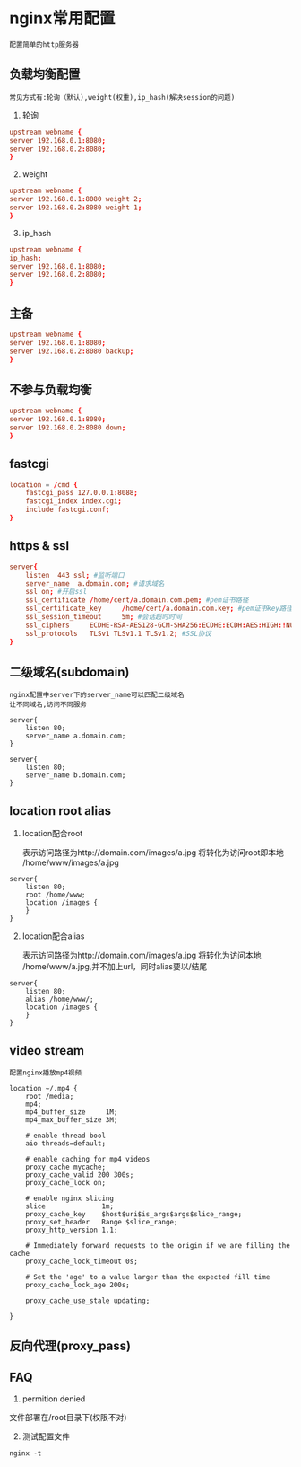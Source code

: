 # nginx常用配置

	配置简单的http服务器

## 负载均衡配置

	常见方式有:轮询（默认),weight(权重),ip_hash(解决session的问题)

1. 轮询
```conf
upstream webname {
server 192.168.0.1:8080;
server 192.168.0.2:8080;
}
```

2. weight
```conf
upstream webname {
server 192.168.0.1:8080 weight 2;
server 192.168.0.2:8080 weight 1;
}
```

3. ip_hash
```conf
upstream webname {
ip_hash;
server 192.168.0.1:8080;
server 192.168.0.2:8080;
}
```

## 主备
```conf
upstream webname {
server 192.168.0.1:8080;
server 192.168.0.2:8080 backup;
}
```

## 不参与负载均衡
```conf
upstream webname {
server 192.168.0.1:8080;
server 192.168.0.2:8080 down;
}
```

## fastcgi
```conf
location = /cmd {
	fastcgi_pass 127.0.0.1:8088;
	fastcgi_index index.cgi;
	include fastcgi.conf;
}
```

## https & ssl
```conf
server{
	listen  443 ssl; #监听端口
    server_name  a.domain.com; #请求域名
	ssl on; #开启ssl
	ssl_certificate /home/cert/a.domain.com.pem; #pem证书路径
	ssl_certificate_key     /home/cert/a.domain.com.key; #pem证书key路径
	ssl_session_timeout     5m; #会话超时时间
	ssl_ciphers     ECDHE-RSA-AES128-GCM-SHA256:ECDHE:ECDH:AES:HIGH:!NULL:!aNULL:!MD5:!ADH:!RC4; #加密算法
	ssl_protocols   TLSv1 TLSv1.1 TLSv1.2; #SSL协议
}
```

## 二级域名(subdomain)

	nginx配置中server下的server_name可以匹配二级域名
	让不同域名,访问不同服务
```config
server{
	listen 80;
	server_name a.domain.com;
}

server{
	listen 80;
	server_name b.domain.com;
}
```

## location root alias

1. location配合root

	表示访问路径为http://domain.com/images/a.jpg 将转化为访问root即本地
	/home/www/images/a.jpg
```config
server{
	listen 80;
	root /home/www;
	location /images {
	}
}
```

2. location配合alias

	表示访问路径为http://domain.com/images/a.jpg 将转化为访问本地
	/home/www/a.jpg,并不加上url，同时alias要以/结尾
```config
server{
	listen 80;
	alias /home/www/;
	location /images {
	}
}
```

## video stream

	配置nginx播放mp4视频
```config
location ~/.mp4 {
	root /media;
	mp4;
	mp4_buffer_size     1M;
	mp4_max_buffer_size 3M;

	# enable thread bool
	aio threads=default;

	# enable caching for mp4 videos
	proxy_cache mycache;
	proxy_cache_valid 200 300s;
	proxy_cache_lock on;

	# enable nginx slicing
	slice              1m;
	proxy_cache_key    $host$uri$is_args$args$slice_range;
	proxy_set_header   Range $slice_range;
	proxy_http_version 1.1;

	# Immediately forward requests to the origin if we are filling the cache
	proxy_cache_lock_timeout 0s;

	# Set the 'age' to a value larger than the expected fill time
	proxy_cache_lock_age 200s;

	proxy_cache_use_stale updating;

}
```

## 反向代理(proxy_pass)

## FAQ
1. permition denied

文件部署在/root目录下(权限不对)

2. 测试配置文件
```shell
nginx -t
```